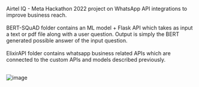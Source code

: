 Airtel IQ - Meta Hackathon 2022 project on WhatsApp API integrations to improve business reach.<br/><br/>
BERT-SQuAD folder contains an ML model + Flask API which takes as input a text or pdf file along with a user question. Output is simply the BERT generated possible answer of the input question.<br/><br/>
ElixirAPI folder contains whatsapp business related APIs which are connected to the custom APIs and models described previously. <br/><br/>

![image](https://github.com/harryadwani/airtel_IQ_meta_hackathon/assets/52936040/e6cb7179-52fb-4d83-98e4-7e990e7cd182)

